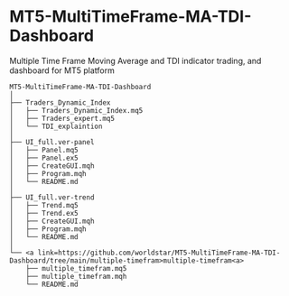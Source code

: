 # MT5-MultiTimeFrame-MA-TDI-Dashboard
Multiple Time Frame Moving Average and TDI indicator trading, and dashboard for MT5 platform
```tree
MT5-MultiTimeFrame-MA-TDI-Dashboard
│
├── Traders_Dynamic_Index
│   ├── Traders_Dynamic_Index.mq5
│   ├── Traders_expert.mq5
│   └── TDI_explaintion
│
├── UI_full.ver-panel
│   ├── Panel.mq5
│   ├── Panel.ex5
│   ├── CreateGUI.mqh
│   ├── Program.mqh
│   └── README.md
│         
├── UI_full.ver-trend
│   ├── Trend.mq5
│   ├── Trend.ex5
│   ├── CreateGUI.mqh
│   ├── Program.mqh
│   └── README.md
│
└── <a link=https://github.com/worldstar/MT5-MultiTimeFrame-MA-TDI-Dashboard/tree/main/multiple-timefram>multiple-timefram<a>
    ├── multiple_timefram.mq5
    ├── multiple_timefram.mqh
    └── README.md
```
